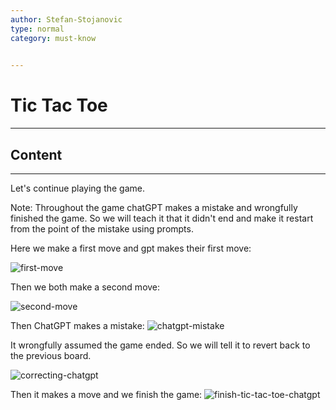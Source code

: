```yaml
---
author: Stefan-Stojanovic
type: normal
category: must-know
 

---
```


# Tic Tac Toe

---

## Content

---

Let's continue playing the game.

Note: Throughout the game chatGPT makes a mistake and wrongfully finished the game. So we will teach it that it didn't end and make it restart from the point of the mistake using prompts.

Here we make a first move and gpt makes their first move:

![first-move](https://img.enkipro.com/95f3e80e680d750ba0656f1807e1844e.png)

Then we both make a second move:

![second-move](https://img.enkipro.com/b9881f7e90320ab8911b19086c151f6a.png)

Then ChatGPT makes a mistake:
![chatgpt-mistake](https://img.enkipro.com/eeac8bc68d8573f176ef12ac5e157ca1.png)

It wrongfully assumed the game ended. So we will tell it to revert back to the previous board.

![correcting-chatgpt](https://img.enkipro.com/60477e5134a6ac02f19b862d319be9cb.png)

Then it makes a move and we finish the game:
![finish-tic-tac-toe-chatgpt](https://img.enkipro.com/10062c4947e29f8ab2f757f15dcba734.png)